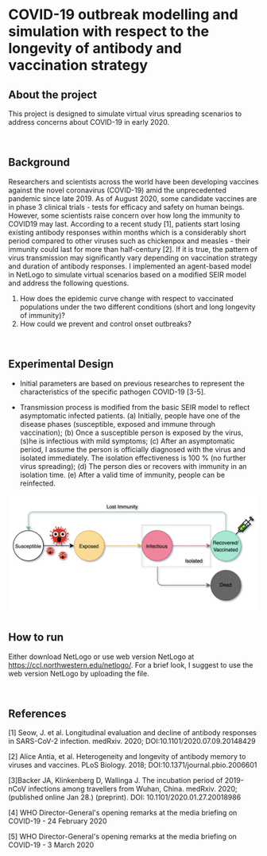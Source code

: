 # COVID-19 outbreak modelling and simulation with respect to the longevity of antibody and vaccination strategy

## About the project 

This project is designed to simulate virtual virus spreading scenarios to address concerns about COVID-19 in early 2020.

<br>

## Background
 Researchers and scientists across the world have been developing vaccines against the novel coronavirus (COVID-19) amid the unprecedented pandemic since late 2019. As of August 2020, some candidate vaccines are in phase 3 clinical trials - tests for efficacy and safety on human beings. However, some scientists raise concern over how long the immunity to COVID19 may last. According to a recent study [1], patients start losing existing antibody responses within months which is a considerably short period compared to other viruses such as chickenpox and measles - their immunity could last for more than half-century [2]. If it is true, the pattern of virus transmission may significantly vary depending on vaccination strategy and duration of antibody responses. I implemented an agent-based model in NetLogo to simulate virtual scenarios based on a modified SEIR model and address the following questions.
 
1. How does the epidemic curve change with respect to vaccinated populations under the two different conditions (short and long longevity of immunity)? 
2. How could we prevent and control onset outbreaks?

<br>

## Experimental Design

- Initial parameters are based on previous researches to represent the characteristics of the specific pathogen COVID-19 [3-5]. 

- Transmission process is modified from the basic SEIR model to reflect asymptomatic infected patients. (a) Initially, people have one of the disease phases (susceptible, exposed and immune through vaccination); (b) Once a susceptible person is exposed by the virus,(s)he is infectious with mild symptoms; (c) After an asymptomatic period, I assume the person is officially diagnosed with the virus and isolated immediately. The isolation effectiveness is 100 % (no further virus spreading); (d) The person dies or recovers with immunity in an isolation time. (e) After a valid time of immunity, people can be reinfected.

<img src="Transmission_process.png" alt="Applied Transmission Process">


## How to run
Either download NetLogo or use web version NetLogo at https://ccl.northwestern.edu/netlogo/. For a brief look, I suggest to use the web version NetLogo by uploading the file. 

<br>

## References

[1] Seow, J. et al. Longitudinal evaluation and decline of antibody responses in SARS-CoV-2 infection. medRxiv. 2020; DOI:10.1101/2020.07.09.20148429

[2] Alice Antia, et al. Heterogeneity and longevity of antibody memory to viruses and vaccines. PLoS Biology. 2018; DOI:10.1371/journal.pbio.2006601

[3]Backer JA, Klinkenberg D, Wallinga J. The incubation period of 2019-nCoV infections among travellers from Wuhan, China. medRxiv. 2020; (published online Jan 28.) (preprint). DOI: 10.1101/2020.01.27.20018986

[4] WHO Director-General's opening remarks at the media briefing on COVID-19 - 24 February 2020

[5] WHO Director-General's opening remarks at the media briefing on COVID-19 - 3 March 2020


